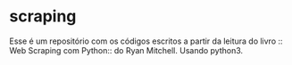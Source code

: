 # scraping
Esse é um repositório com os códigos escritos a partir da leitura do livro :: Web Scraping com Python:: do Ryan Mitchell.
Usando python3.
